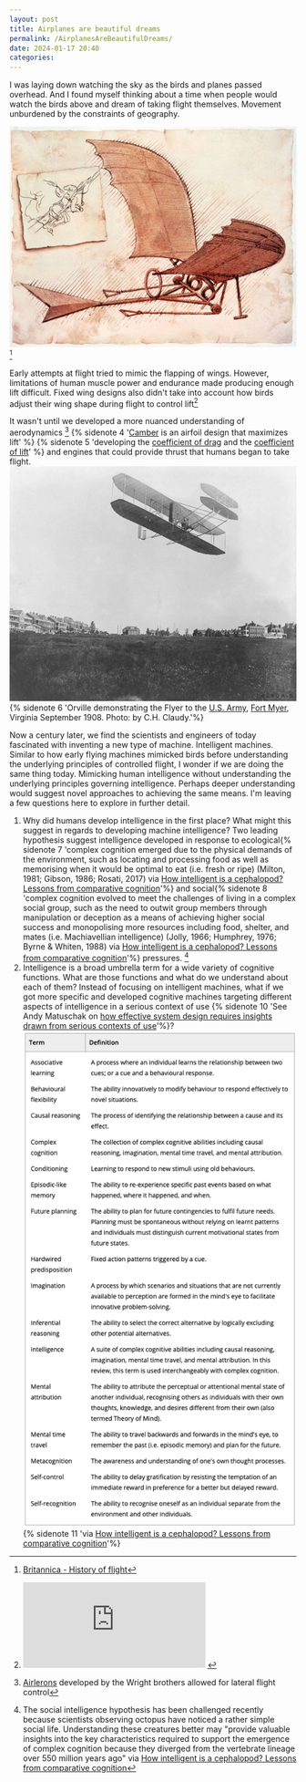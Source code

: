 ```yaml
---
layout: post
title: Airplanes are beautiful dreams
permalink: /AirplanesAreBeautifulDreams/
date: 2024-01-17 20:40
categories:
---
```


I was laying down watching the sky as the birds and planes passed overhead. And I found myself thinking about a time when people would watch the birds above and dream of taking flight themselves. Movement unburdened by the constraints of geography.

![../assets/img/leonardo-flying-machine.png](../assets/img/leonardo-flying-machine.png) [^1]

[^1]: [Britannica - History of flight](https://www.britannica.com/technology/history-of-flight)

Early attempts at flight tried to mimic the flapping of wings. However, limitations of human muscle power and endurance made producing enough lift difficult. Fixed wing designs also didn't take into account how birds adjust their wing shape during flight to control lift[^2]

[^2]:
    <iframe width="320" height="auto" src="https://www.youtube.com/embed/8nqN_u6HEoc?si=mSLGfh-S52Le4-It" title="YouTube video player" frameborder="0" allow="accelerometer; autoplay; clipboard-write; encrypted-media; gyroscope; picture-in-picture; web-share" allowfullscreen></iframe>

It wasn't until we developed a more nuanced understanding of aerodynamics [^3] {% sidenote 4 '[Camber](https://en.wikipedia.org/wiki/Camber_(aerodynamics)) is an airfoil design that maximizes lift' %} {% sidenote 5 'developing the [coefficient of drag](https://en.wikipedia.org/wiki/Coefficient_of_drag) and the [coefficient of lift](https://en.wikipedia.org/wiki/Lift_coefficient)' %} and engines that could provide thrust that humans began to take flight.
![../assets/img/Wright-brothers-first-flight.png](../assets/img/Wright-brothers-first-flight.png){% sidenote 6 'Orville demonstrating the Flyer to the [U.S. Army](https://en.wikipedia.org/wiki/U.S._Army "U.S. Army"), [Fort Myer](https://en.wikipedia.org/wiki/Fort_Myer,_Virginia "Fort Myer, Virginia"), Virginia September 1908. Photo: by C.H. Claudy.'%}

Now a century later, we find the scientists and engineers of today fascinated with inventing a new type of machine. Intelligent machines. Similar to how early flying machines mimicked birds before understanding the underlying principles of controlled flight, I wonder if we are doing the same thing today. Mimicking human intelligence without understanding the underlying principles governing intelligence. Perhaps deeper understanding would suggest novel approaches to achieving the same means. I'm leaving a few questions here to explore in further detail.

1. Why did humans develop intelligence in the first place? What might this suggest in regards to developing machine intelligence? Two leading hypothesis suggest intelligence developed in response to ecological{% sidenote 7 'complex cognition emerged due to the physical demands of the environment, such as locating and processing food as well as memorising when it would be optimal to eat (i.e. fresh or ripe) (Milton, 1981; Gibson, 1986; Rosati, 2017) via [How intelligent is a cephalopod? Lessons from comparative cognition](https://onlinelibrary.wiley.com/doi/full/10.1111/brv.12651)'%} and social{% sidenote 8 'complex cognition evolved to meet the challenges of living in a complex social group, such as the need to outwit group members through manipulation or deception as a means of achieving higher social success and monopolising more resources including food, shelter, and mates (i.e. Machiavellian intelligence) (Jolly, 1966; Humphrey, 1976; Byrne & Whiten, 1988) via [How intelligent is a cephalopod? Lessons from comparative cognition](https://onlinelibrary.wiley.com/doi/full/10.1111/brv.12651)'%} pressures. [^9]
2. Intelligence is a broad umbrella term for a wide variety of cognitive functions. What are those functions and what do we understand about each of them? Instead of focusing on intelligent machines, what if we got more specific and developed cognitive machines targeting different aspects of intelligence in a serious context of use {% sidenote 10 'See Andy Matuschak on [how effective system design requires insights drawn from serious contexts of use](https://notes.andymatuschak.org/z51q8prEJzs5Jqa5WPThYoV?stackedNotes=z3H98n8DGZmu8XArqHZVsckyWvbTe8wK4kAt2&stackedNotes=zs5uUEv9iJH7JuAmsCChxBEMP2zW6CRbiAWE)'%}? ![assets/img/components-of-intelligence.png](../assets/img/components-of-intelligence.png){% sidenote 11 'via [How intelligent is a cephalopod? Lessons from comparative cognition](https://onlinelibrary.wiley.com/doi/full/10.1111/brv.12651)'%}

[^3]: [Airlerons](https://en.wikipedia.org/wiki/Aileron) developed by the Wright brothers allowed for lateral flight control
[^9]: The social intelligence hypothesis has been challenged recently because scientists observing octopus have noticed a rather simple social life. Understanding these creatures better may "provide valuable insights into the key characteristics required to support the emergence of complex cognition because they diverged from the vertebrate lineage over 550 million years ago" via [How intelligent is a cephalopod? Lessons from comparative cognition](https://onlinelibrary.wiley.com/doi/full/10.1111/brv.12651)
